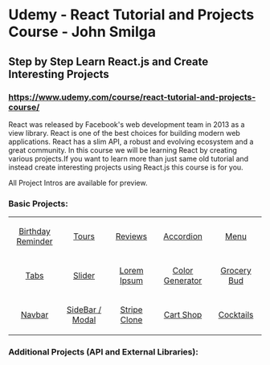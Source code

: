 # Udemy - React Tutorial and Projects Course - John Smilga

## Step by Step Learn React.js and Create Interesting Projects

### https://www.udemy.com/course/react-tutorial-and-projects-course/

React was released by Facebook's web development team in 2013 as a view library. React is one of the best choices for building modern web applications. React has a slim API, a robust and evolving ecosystem and a great community. In this course we will be learning React by creating various projects.If you want to learn more than just same old tutorial and instead create interesting projects using React.js this course is for you.

All Project Intros are available for preview.

### Basic Projects:

<table align="center">

<tr align="middle">

  <td width="200">

[Birthday Reminder](https://github.com/MunrraMT/react-tutorial-and-projects-course/tree/main/birthday-reminder)

  </td>

  <td width="200">

[Tours](https://github.com/MunrraMT/react-tutorial-and-projects-course/tree/main/tours)

  </td>

  <td width="200">

[Reviews](https://github.com/MunrraMT/react-tutorial-and-projects-course/tree/main/reviews)

  </td>

  <td width="200">

[Accordion](https://github.com/MunrraMT/react-tutorial-and-projects-course/tree/main/accordion)

  </td>

  <td width="200">

[Menu](https://github.com/MunrraMT/react-tutorial-and-projects-course/tree/main/menu)

  </td>

</tr>
<tr align="center">

  <td>

[Tabs](https://github.com/MunrraMT/react-tutorial-and-projects-course/tree/main/tabs)

  </td>

  <td>

[Slider](https://github.com/MunrraMT/react-tutorial-and-projects-course/tree/main/slider)

  </td>

  <td>

[Lorem Ipsum](https://github.com/MunrraMT/react-tutorial-and-projects-course/tree/main/lorem-ipsum)

  </td>

  <td>

[Color Generator](https://github.com/MunrraMT/react-tutorial-and-projects-course/tree/main/color-generator)

  </td>
  <td>

[Grocery Bud](https://github.com/MunrraMT/react-tutorial-and-projects-course/tree/main/grocery-bud)

  </td>

</tr>
<tr align="center">

  <td>

[Navbar](https://github.com/MunrraMT/react-tutorial-and-projects-course/tree/main/navbar)

  </td>
  <td>

[SideBar / Modal](https://github.com/MunrraMT/react-tutorial-and-projects-course/tree/main/sidebar-modal)

  </td>
  <td>

[Stripe Clone](https://github.com/MunrraMT/react-tutorial-and-projects-course/tree/main/stripe)

  </td>
  <td>

[Cart Shop](https://github.com/MunrraMT/react-tutorial-and-projects-course/tree/main/cart-shop)

  </td>
  <td>

[Cocktails](https://github.com/MunrraMT/react-tutorial-and-projects-course/tree/main/cocktails)

  </td>
</tr>

</table>

### Additional Projects (API and External Libraries):
